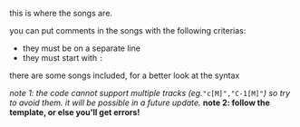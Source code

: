 this is where the songs are.

you can put comments in the songs with the following criterias:
  - they must be on a separate line
  - they must start with `:`

there are some songs included, for a better look at the syntax

_note 1: the code cannot support multiple tracks (eg._`"c[M]","C-1[M]"`_) so try to avoid them. it will be possible in a future update._
**note 2: follow the template, or else you'll get errors!**